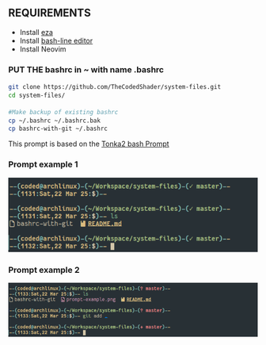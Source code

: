 ## REQUIREMENTS

- Install [eza](https://github.com/eza-community/eza)
- Install [bash-line editor](https://github.com/akinomyoga/ble.sh)
- Install Neovim

### PUT THE bashrc in ~ with name .bashrc

```bash
git clone https://github.com/TheCodedShader/system-files.git
cd system-files/

#Make backup of existing bashrc
cp ~/.bashrc ~/.bashrc.bak
cp bashrc-with-git ~/.bashrc
```


This prompt is based on the [Tonka2 bash Prompt](https://gilesorr.com/bashprompt/prompts/tonka2.html)

### Prompt example 1
![screenshot1](prompt-example.png)

### Prompt example 2
![screenshot2](prompt-example-2.png)
